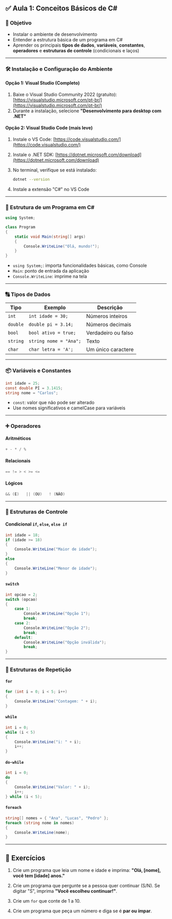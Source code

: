 ## ✅ Aula 1: Conceitos Básicos de C\#

### 🎯 Objetivo

* Instalar o ambiente de desenvolvimento
* Entender a estrutura básica de um programa em C#
* Aprender os principais **tipos de dados**, **variáveis**, **constantes**, **operadores** e **estruturas de controle** (condicionais e laços)

---

### 🛠️ Instalação e Configuração do Ambiente

#### Opção 1: Visual Studio (Completo)

1. Baixe o Visual Studio Community 2022 (gratuito):
   [https://visualstudio.microsoft.com/pt-br/](https://visualstudio.microsoft.com/pt-br/)
2. Durante a instalação, selecione **"Desenvolvimento para desktop com .NET"**

#### Opção 2: Visual Studio Code (mais leve)

1. Instale o VS Code: [https://code.visualstudio.com/](https://code.visualstudio.com/)
2. Instale o .NET SDK: [https://dotnet.microsoft.com/download](https://dotnet.microsoft.com/download)
3. No terminal, verifique se está instalado:

   ```bash
   dotnet --version
   ```
4. Instale a extensão "C#" no VS Code

---

### 📄 Estrutura de um Programa em C\#

```csharp
using System;

class Program
{
    static void Main(string[] args)
    {
        Console.WriteLine("Olá, mundo!");
    }
}
```

* `using System;`: importa funcionalidades básicas, como Console
* `Main`: ponto de entrada da aplicação
* `Console.WriteLine`: imprime na tela

---

### 🔠 Tipos de Dados

| Tipo     | Exemplo                | Descrição           |
| -------- | ---------------------- | ------------------- |
| `int`    | `int idade = 30;`      | Números inteiros    |
| `double` | `double pi = 3.14;`    | Números decimais    |
| `bool`   | `bool ativo = true;`   | Verdadeiro ou falso |
| `string` | `string nome = "Ana";` | Texto               |
| `char`   | `char letra = 'A';`    | Um único caractere  |

---

### 📦 Variáveis e Constantes

```csharp
int idade = 25;
const double PI = 3.1415;
string nome = "Carlos";
```

* `const`: valor que não pode ser alterado
* Use nomes significativos e camelCase para variáveis

---

### ➕ Operadores

#### Aritméticos

```csharp
+ - * / %
```

#### Relacionais

```csharp
== != > < >= <=
```

#### Lógicos

```csharp
&& (E)   || (OU)   ! (NÃO)
```

---

### 🔁 Estruturas de Controle

#### Condicional `if`, `else`, `else if`

```csharp
int idade = 18;
if (idade >= 18)
{
    Console.WriteLine("Maior de idade");
}
else
{
    Console.WriteLine("Menor de idade");
}
```

#### `switch`

```csharp
int opcao = 2;
switch (opcao)
{
    case 1:
        Console.WriteLine("Opção 1");
        break;
    case 2:
        Console.WriteLine("Opção 2");
        break;
    default:
        Console.WriteLine("Opção inválida");
        break;
}
```

---

### 🔁 Estruturas de Repetição

#### `for`

```csharp
for (int i = 0; i < 5; i++)
{
    Console.WriteLine("Contagem: " + i);
}
```

#### `while`

```csharp
int i = 0;
while (i < 5)
{
    Console.WriteLine("i: " + i);
    i++;
}
```

#### `do-while`

```csharp
int i = 0;
do
{
    Console.WriteLine("Valor: " + i);
    i++;
} while (i < 5);
```

#### `foreach`

```csharp
string[] nomes = { "Ana", "Lucas", "Pedro" };
foreach (string nome in nomes)
{
    Console.WriteLine(nome);
}
```

---

## 🧪 Exercícios

1. Crie um programa que leia um nome e idade e imprima:
   **"Olá, \[nome], você tem \[idade] anos."**

2. Crie um programa que pergunte se a pessoa quer continuar (S/N).
   Se digitar "S", imprima **"Você escolheu continuar!"**.

3. Crie um `for` que conte de 1 a 10.

4. Crie um programa que peça um número e diga se é **par ou ímpar**.

